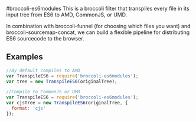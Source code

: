#broccoli-es6modules
This is a broccoli filter that transpiles every file in its input tree
from ES6 to AMD, CommonJS, or UMD.

In combination with broccoli-funnel (for choosing which files you
want) and broccoli-sourcemap-concat, we can build a flexible pipeline
for distributing ES6 sourcecode to the browser.

## Examples

```javascript
//By default compiles to AMD
var TranspileES6 = require('broccoli-es6modules');
var tree = new TranspileES6(originalTree);

//Compile to CommonJS or UMD
var TranspileES6 = require('broccoli-es6modules');
var cjsTree = new TranspileES6(originalTree, {
  format: 'cjs'
});
```